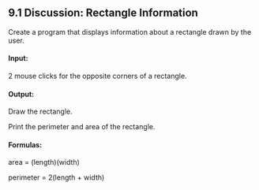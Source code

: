 ## 9.1 Discussion: Rectangle Information


Create a program that displays information about a rectangle drawn by the user.

#### Input: 
2 mouse clicks for the opposite corners of a rectangle.

#### Output:
Draw the rectangle.

Print the perimeter and area of the rectangle.


#### Formulas:

area = (length)(width)

perimeter = 2(length + width)
